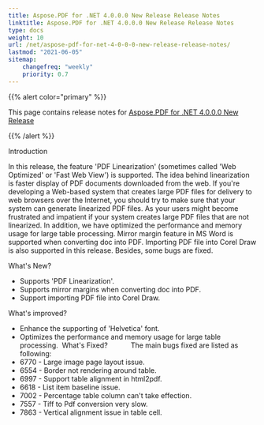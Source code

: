 ```yaml
---
title: Aspose.PDF for .NET 4.0.0.0 New Release Release Notes
linktitle: Aspose.PDF for .NET 4.0.0.0 New Release Release Notes
type: docs
weight: 10
url: /net/aspose-pdf-for-net-4-0-0-0-new-release-release-notes/
lastmod: "2021-06-05"
sitemap:
    changefreq: "weekly"
    priority: 0.7
---
```


{{% alert color="primary" %}}

This page contains release notes for [Aspose.PDF for .NET 4.0.0.0 New Release](https://downloads.aspose.com/pdf/net/new-releases/aspose.pdf-for-.net-4.0.0.0-new-release/)

{{% /alert %}}

Introduction

In this release, the feature 'PDF Linearization' (sometimes called 'Web Optimized' or 'Fast Web View') is supported. The idea behind linearization is faster display of PDF documents downloaded from the web. If you're developing a Web-based system that creates large PDF files for delivery to web browsers over the Internet, you should try to make sure that your system can generate linearized PDF files. As your users might become frustrated and impatient if your system creates large PDF files that are not linearized. In addition, we have optimized the performance and memory usage for large table processing. Mirror margin feature in MS Word is supported when converting doc into PDF. Importing PDF file into Corel Draw is also supported in this release. Besides, some bugs are fixed. 

What's New?

- Supports 'PDF Linearization'.
- Supports mirror margins when converting doc into PDF.
- Support importing PDF file into Corel Draw. 

What's improved?

- Enhance the supporting of 'Helvetica' font.
- Optimizes the performance and memory usage for large table processing. 
  What's Fixed?
  `      `The main bugs fixed are listed as following:
- 6770 - Large image page layout issue.
- 6554 - Border not rendering around table.
- 6997 - Support table alignment in html2pdf.
- 6618 - List item baseline issue.
- 7002 - Percentage table column can't take effection.
- 7557 - Tiff to Pdf conversion very slow.
- 7863 - Vertical alignment issue in table cell.
